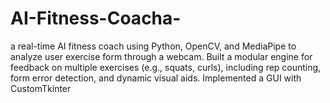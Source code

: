 # AI-Fitness-Coacha-
a real-time AI fitness coach using Python, OpenCV, and MediaPipe to analyze user exercise form through a webcam. Built a modular engine for feedback on multiple exercises (e.g., squats, curls), including rep counting, form error detection, and dynamic visual aids. Implemented a GUI with CustomTkinter 
